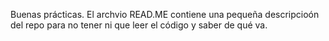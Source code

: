 Buenas prácticas. El archvio READ.ME contiene una pequeña descripcioón del repo para no tener ni que leer el código y saber de qué va.
